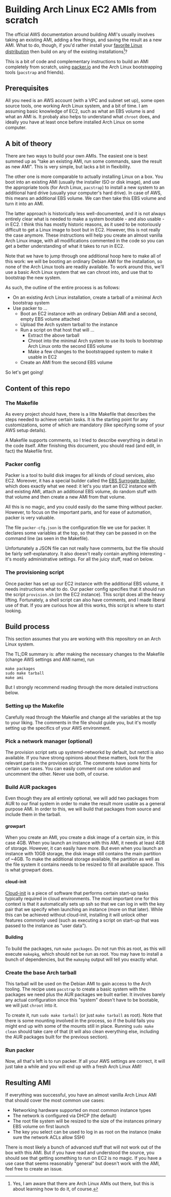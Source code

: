 # Building Arch Linux EC2 AMIs from scratch

The official AWS documentation around building AMI's usually involves taking an
existing AMI, adding a few things, and saving the result as a new AMI. What to
do, though, if you'd rather install your [favorite Linux
distribution](https://archlinux.org) then build on any of the existing
installations[^1]?

This is a bit of code and complementary instructions to build an AMI completely
from scratch, using [packer.io](https://packer.io) and the Arch Linux
bootstrapping tools (`pacstrap` and friends).

## Prerequisites

All you need is an AWS account (with a VPC and subnet set up), some open source
tools, one working Arch Linux system, and a bit of time. I am assuming basic
knowledge of EC2, such as what an EBS volume is and what an AMI is. It probaly
also helps to understand what `chroot` does, and ideally you have at least once
before installed Arch Linux on some computer.

## A bit of theory

There are two ways to build your own AMIs. The easiest one is best summed up as
"take an existing AMI, run some commands, save the result as new AMI". This is
very simple, but lacks a bit in flexibility.

The other one is more comparable to actually installing Linux on a box. You
boot into an existing AMI (usually the installer ISO or disk image), and use
the appropriate tools (for Arch Linux, `pacstrap`) to install a new system to
an additional hard drive (usually your computer's hard drive). In case of AWS,
this means an additional EBS volume. We can then take this EBS volume and turn
it into an AMI.

The latter approach is historically less well-documented, and it is not always
entirely clear what is needed to make a system bootable - and also usable - in
EC2. I think this has mostly historic reasons, as it used to be notoriously
difficult to get a Linux image to boot but in EC2. However, this is not really
the case anymore. These instructions will help you create an almost vanilla
Arch Linux image, with all modifications commented in the code so you can get a
better understanding of what it takes to run in EC2.

Note that we have to jump through one additional hoop here to make all of this
work: we will be booting an ordinary Debian AMI for the installation, so none
of the Arch Linux tools are readily available. To work around this, we'll use a
basic Arch Linux system that we can chroot into, and use that to bootstrap the
new system.

As such, the outline of the entire process is as follows:

 - On an existing Arch Linux installation, create a tarball of a minimal Arch bootstrap system
 - Use packer to ...
   - Boot an EC2 instance with an ordinary Debian AMI and a second, empty EBS volume attached
   - Upload the Arch system tarball to the instance
   - Run a script on that host that will ...
     - Extract the above tarball
     - Chroot into the minimal Arch system to use its tools to bootstrap Arch Linux onto the second EBS volume
     - Make a few changes to the bootstrapped system to make it usable in EC2
   - Create an AMI from the second EBS volume

So let's get going!

## Content of this repo

### The Makefile

As every project should have, there is a litte Makefile that describes the
steps needed to achieve certain tasks. It is the starting point for any
customizations, some of which are mandatory (like specifying some of your AWS
setup details).

A Makefile supports comments, so I tried to describe everything in detail in
the code itself. After finishing this document, you should read (and edit, in
fact) the Makefile first.

### Packer config

Packer is a tool to build disk images for all kinds of cloud services, also
EC2. Moreover, it has a special builder called the [EBS Surrogate
builder](https://www.packer.io/docs/builders/amazon-ebssurrogate.html), which
does exactly what we need: it let's you start an EC2 instance with and existing
AMI, attach an additional EBS volume, do random stuff with that volume and then
create a new AMI from that volume.

All this is no magic, and you could easily do the same thing without packer.
However, to focus on the important parts, and for ease of automation, packer is
very valuable.

The file `packer-cfg.json` is the configuration file we use for packer. It
declares some variables at the top, so that they can be passed in on the
command line (as seen in the Makefile).

Unfortunately a JSON file can not really have comments, but the file should be
fairly self-explanatory. It also doesn't really contain anything interesting -
it's mostly administrative settings. For all the juicy stuff, read on below.

### The provisioning script

Once packer has set up our EC2 instance with the additional EBS volume, it
needs instructions what to do. Our packer config specifies that it should run
the script `provision.sh` (on the EC2 instance). This script does all the heavy
lifting.  Fortunately, a shell script can also have comments, and I made
liberal use of that. If you are curious how all this works, this script is
where to start looking.

## Build process

This section assumes that you are working with this repository on an Arch Linux
system.

The TL;DR summary is: after making the necessary changes to the Makefile
(change AWS settings and AMI name), run

    make packages
    sudo make tarball
    make ami

But I strongly recommend reading through the more detailed instructions below.

### Setting up the Makefile

Carefully read through the Makefile and change all the variables at the top to
your liking. The comments in the file should guide you, but it's mostly setting
up the specifics of your AWS environment. 

### Pick a network manager (optional)

The provision script sets up systemd-networkd by default, but netctl is also
available. If you have strong opinions about these matters, look for the
relevant parts in the provision script. The comments have some hints for
certain use cases. You can easily comment out one solution and uncomment the
other. Never use both, of course.

###  Build AUR packages

Even though they are all entirely optional, we will add two packages from AUR
to our final system in order to make the result more usable as a general
purpose AMI. In order to this, we will build that packages from source and
include them in the tarball.

#### growpart

When you create an AMI, you create a disk image of a certain size, in this case
4GB. When you launch an instance with this AMI, it needs at least 4GB of
storage. However, it can easily have more. But even when you launch an instance
with 10GB storage, the disk image still contains the main partition of ~4GB.
To make the additional storage available, the partition as well as the file
system it contains needs to be resized to fill all available space. This is
what growpart does.

#### cloud-init

[Cloud-init](https://cloud-init.io) is a piece of software that performs
certain start-up tasks typically required in cloud environments. The most
important one for this context is that it automatically sets up ssh so that we
can log in with the key pair that we specify when launching an instance (more
on that later). While this can be achieved without cloud-init, installing it
will unlock other features commonly used (such as executing a script on
start-up that was passed to the instance as "user data").

#### Building

To build the packages, run `make packages`. Do not run this as root, as this
will execute `makepkg`, which should not be run as root. You may have to
install a bunch of dependencies, but the `makepkg` output will tell you exactly
what.

### Create the base Arch tarball

This tarball will be used on the Debian AMI to gain access to the Arch tooling.
The recipe uses `pacstrap` to create a basic system with the packages we need
plus the AUR packages we built earlier. It involves barely any actual
configuration since this "system" doesn't have to be bootable, we will just
`chroot` into it.

To create it, run `sudo make tarball` (or just `make tarball` as root). Note
that there is some mounting involved in the process, so if the build fails you
might end up with some of the mounts still in place. Running `sudo make clean`
should take care of that (it will also clean everything else, including the AUR
packages built for the previous section).

### Run packer

Now, all that's left is to run packer. If all your AWS settings are correct, it
will just take a while and you will end up with a fresh Arch Linux AMI!

## Resulting AMI

If everything was successful, you have an almost vanilla Arch Linux AMI that
should cover the most common use cases:

 * Networking hardware supported on most common instance types
 * The network is configured via DHCP (the default)
 * The root file system will be resized to the size of the instances primary
   EBS volume on first launch
 * The key you select can be used to log in as root on the instance (make sure
   the network ACLs allow SSH)

There is most likely a bunch of advanced stuff that will not work out of the
box with this AMI.  But if you have read and understood the source, you should
see that getting something to run on EC2 is no magic. If you have a use case
that seems reasonably "general" but doesn't work with the AMI, feel free to
create an issue.

[^1]: Yes, I am aware that there are Arch Linux AMIs out there, but this is about
      learning how to do it, of course.

